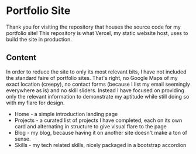# Portfolio Site

Thank you for visiting the repository that houses the source code for my portfolio site! This repository is what Vercel, my static website host, uses to build the site in production.

## Content

In order to reduce the site to only its most relevant bits, I have not included the standard faire of portfolio sites. That's right, no Google Maps of my exact location (creepy), no contact forms (because I list my email seemingly everywhere as is) and no skill sliders. Instead I have focused on providing only the relevant information to demonstrate my aptitude while still doing so with my flare for design.

- Home - a simple introduction landing page
- Projects - a curated list of projects I have completed, each on its own card and alternating in structure to give visual flare to the page
- Blog - my blog, because having it on another site doesn't make a ton of sense.
- Skills - my tech related skills, nicely packaged in a bootstrap accordion

